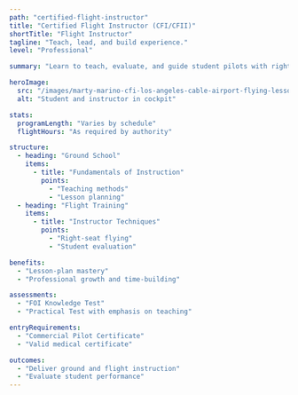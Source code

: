 ```yaml
---
path: "certified-flight-instructor"
title: "Certified Flight Instructor (CFI/CFII)"
shortTitle: "Flight Instructor"
tagline: "Teach, lead, and build experience."
level: "Professional"

summary: "Learn to teach, evaluate, and guide student pilots with right-seat proficiency."

heroImage:
  src: "/images/marty-marino-cfi-los-angeles-cable-airport-flying-lessons-mcfly-education.webp"
  alt: "Student and instructor in cockpit"

stats:
  programLength: "Varies by schedule"
  flightHours: "As required by authority"

structure:
  - heading: "Ground School"
    items:
      - title: "Fundamentals of Instruction"
        points:
          - "Teaching methods"
          - "Lesson planning"
  - heading: "Flight Training"
    items:
      - title: "Instructor Techniques"
        points:
          - "Right-seat flying"
          - "Student evaluation"

benefits:
  - "Lesson-plan mastery"
  - "Professional growth and time-building"

assessments:
  - "FOI Knowledge Test"
  - "Practical Test with emphasis on teaching"

entryRequirements:
  - "Commercial Pilot Certificate"
  - "Valid medical certificate"

outcomes:
  - "Deliver ground and flight instruction"
  - "Evaluate student performance"
---
```

